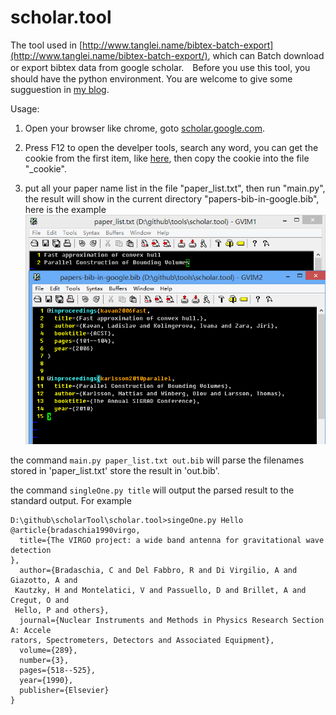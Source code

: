scholar.tool 
====

The tool used in [http://www.tanglei.name/bibtex-batch-export](http://www.tanglei.name/bibtex-batch-export/), which can Batch download or export bibtex data from google scholar.　Before you use this tool, you should have the python environment. You are welcome to give some sugguestion in [my blog](http://www.tanglei.name/bibtex-batch-export/).

Usage:

1. Open your browser like chrome, goto [scholar.google.com](http://scholar.google.com/).

2. Press F12 to open the develper tools, search any word, you can get the cookie from the first item, like [here](./usage.png), then copy the cookie into the file "\_cookie".

3. put all your paper name list in the file "paper\_list.txt", then run "main.py", the result will show in the current directory "papers-bib-in-google.bib", here is the example ![example in sholar tool](./example.png)

the command ```main.py paper_list.txt out.bib``` will parse the filenames stored in 'paper_list.txt' store the result in 'out.bib'.

the command ```singleOne.py title``` will output the parsed result to the standard output. For example 
	
	D:\github\scholarTool\scholar.tool>singeOne.py Hello
	@article{bradaschia1990virgo,
	  title={The VIRGO project: a wide band antenna for gravitational wave detection
	},
	  author={Bradaschia, C and Del Fabbro, R and Di Virgilio, A and Giazotto, A and
	 Kautzky, H and Montelatici, V and Passuello, D and Brillet, A and Cregut, O and
	 Hello, P and others},
	  journal={Nuclear Instruments and Methods in Physics Research Section A: Accele
	rators, Spectrometers, Detectors and Associated Equipment},
	  volume={289},
	  number={3},
	  pages={518--525},
	  year={1990},
	  publisher={Elsevier}
	}

